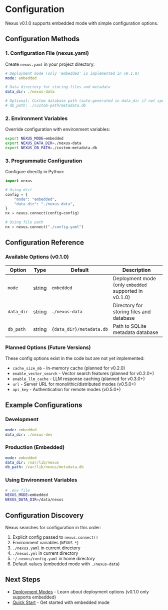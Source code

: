 # Configuration

Nexus v0.1.0 supports embedded mode with simple configuration options.

## Configuration Methods

### 1. Configuration File (nexus.yaml)

Create `nexus.yaml` in your project directory:

```yaml
# Deployment mode (only 'embedded' is implemented in v0.1.0)
mode: embedded

# Data directory for storing files and metadata
data_dir: ./nexus-data

# Optional: Custom database path (auto-generated in data_dir if not specified)
# db_path: ./custom-path/metadata.db
```

### 2. Environment Variables

Override configuration with environment variables:

```bash
export NEXUS_MODE=embedded
export NEXUS_DATA_DIR=./nexus-data
export NEXUS_DB_PATH=./custom-metadata.db
```

### 3. Programmatic Configuration

Configure directly in Python:

```python
import nexus

# Using dict
config = {
    "mode": "embedded",
    "data_dir": "./nexus-data",
}
nx = nexus.connect(config=config)

# Using file path
nx = nexus.connect("./config.yaml")
```

## Configuration Reference

### Available Options (v0.1.0)

| Option | Type | Default | Description |
|--------|------|---------|-------------|
| `mode` | string | `embedded` | Deployment mode (only `embedded` supported in v0.1.0) |
| `data_dir` | string | `./nexus-data` | Directory for storing files and database |
| `db_path` | string | `{data_dir}/metadata.db` | Path to SQLite metadata database |

### Planned Options (Future Versions)

These config options exist in the code but are not yet implemented:

- `cache_size_mb` - In-memory cache (planned for v0.2.0)
- `enable_vector_search` - Vector search features (planned for v0.2.0+)
- `enable_llm_cache` - LLM response caching (planned for v0.3.0+)
- `url` - Server URL for monolithic/distributed modes (v0.5.0+)
- `api_key` - Authentication for remote modes (v0.5.0+)

## Example Configurations

### Development

```yaml
mode: embedded
data_dir: ./nexus-dev
```

### Production (Embedded)

```yaml
mode: embedded
data_dir: /var/lib/nexus
db_path: /var/lib/nexus/metadata.db
```

### Using Environment Variables

```bash
# .env file
NEXUS_MODE=embedded
NEXUS_DATA_DIR=/data/nexus
```

## Configuration Discovery

Nexus searches for configuration in this order:

1. Explicit config passed to `nexus.connect()`
2. Environment variables (`NEXUS_*`)
3. `./nexus.yaml` in current directory
4. `./nexus.yml` in current directory
5. `~/.nexus/config.yaml` in home directory
6. Default values (embedded mode with `./nexus-data`)

## Next Steps

- [Deployment Modes](deployment-modes.md) - Learn about deployment options (v0.1.0 only supports embedded)
- [Quick Start](quickstart.md) - Get started with embedded mode
